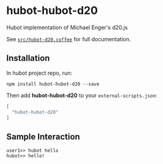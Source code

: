 # hubot-hubot-d20

Hubot implementation of Michael Enger's d20.js

See [`src/hubot-d20.coffee`](src/hubot-d20.coffee) for full documentation.

## Installation

In hubot project repo, run:

`npm install hubot-hubot-d20 --save`

Then add **hubot-hubot-d20** to your `external-scripts.json`:

```json
[
  "hubot-hubot-d20"
]
```

## Sample Interaction

```
user1>> hubot hello
hubot>> hello!
```
